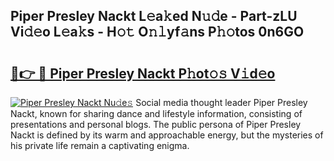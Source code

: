 ## Piper Presley Nackt L𝚎a𝚔ed N𝚞𝚍e - Part-zLU Vi𝚍𝚎o L𝚎a𝚔s - H𝚘𝚝 O𝚗𝚕yf𝚊ns P𝚑𝚘tos 0n6GO

# <h2><a href="http://kf8ade.oniu.top/?m=Piper+Presley+Nackt">🔗👉 🔴 Piper Presley Nackt P𝚑ot𝚘𝚜 V𝚒d𝚎o</a></h2>

[![Piper Presley Nackt Nu𝚍e𝚜](https://i.imgur.com/0qMVB7G.gif)](http://kf8ade.oniu.top/?m=Piper+Presley+Nackt)
Social media thought leader Piper Presley Nackt, known for sharing dance and lifestyle information, consisting of presentations and personal blogs. The public persona of Piper Presley Nackt is defined by its warm and approachable energy, but the mysteries of his private life remain a captivating enigma.  
